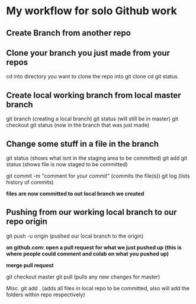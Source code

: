 # My workflow for solo Github work

## Create Branch from another repo

## Clone your branch you just made from your repos

cd into directory you want to clone the repo into
git clone <url>
cd <repo name>
git status

## Create local working branch from local master branch

git branch <branch-name> (creating a local branch)
git status (will still be in master)
git checkout <branch-name>
git status (now in the branch that was just made)

## Change some stuff in a file in the branch

git status (shows what isnt in the staging area to be committed)
git add <file-name>
git status (shows file is now staged to be committed)

git commit -m "comment for your commit" (commits the file(s))
git log (lists history of commits)

**files are now committed to out local branch we created**

## Pushing from our working local branch to our repo origin

git push -u origin <branch-name> (pushed our local branch to the origin)

**on github.com: open a pull request for what we just pushed up (this is where people could comment and colab on what you pushed up)**

**merge pull request**

git checkout master
git pull (pulls any new changes for master)

Misc.
git add . (adds all files in local repo to be committed, also will add the folders within repo respectively)
